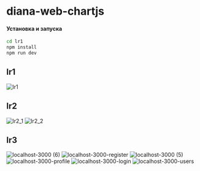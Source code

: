 # diana-web-chartjs
#### Установка и запуска
```sh
cd lr1
npm install
npm run dev
```
## lr1
![lr1](https://user-images.githubusercontent.com/5055654/101288618-7fcd8000-3808-11eb-879c-4367710de4b5.png)

## lr2
![lr2_1](https://user-images.githubusercontent.com/5055654/101394682-ed95ac80-38d9-11eb-9ab1-cbe131d576c9.png)
![lr2_2](https://user-images.githubusercontent.com/5055654/101394801-13bb4c80-38da-11eb-8b0c-0ab9b73b8c9f.png)

## lr3
![localhost-3000 (6)](https://user-images.githubusercontent.com/5055654/102686750-af15c100-41fa-11eb-882b-500dc8a31f89.png)
![localhost-3000-register](https://user-images.githubusercontent.com/5055654/102686747-ae7d2a80-41fa-11eb-85d1-8e298aa3f2c8.png)
![localhost-3000 (5)](https://user-images.githubusercontent.com/5055654/102686751-afae5780-41fa-11eb-83e1-ac087cea1096.png)
![localhost-3000-profile](https://user-images.githubusercontent.com/5055654/102686748-ae7d2a80-41fa-11eb-9aa6-6c12ba567c45.png)
![localhost-3000-login](https://user-images.githubusercontent.com/5055654/102686749-af15c100-41fa-11eb-8f9f-bcffa3b04152.png)
![localhost-3000-users](https://user-images.githubusercontent.com/5055654/102686745-ad4bfd80-41fa-11eb-8610-57116441d8a9.png)



